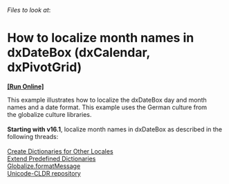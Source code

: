 <!-- default file list -->
*Files to look at*:

<!-- default file list end -->
# How to localize month names in dxDateBox (dxCalendar, dxPivotGrid)
<!-- run online -->
**[[Run Online]](https://codecentral.devexpress.com/t135674)**
<!-- run online end -->


This example illustrates how to localize the dxDateBox day and month names and a date format. This example uses the German culture from the globalize culture libraries.<br><br><strong>Starting with v16.1</strong>, localize month names in dxDateBox as described in the following threads:<br><br><a href="http://js.devexpress.com/Documentation/Guide/UI_Widgets/Common/Localization/?version=16_1#Create_Dictionaries_for_Other_Locales">Create Dictionaries for Other Locales</a><br><a href="http://js.devexpress.com/Documentation/Guide/UI_Widgets/Common/Localization/?search=local&version=16_1&approach=jQuery#Use_Predefined_Dictionaries">Extend Predefined Dictionaries</a><br><a href="https://github.com/jquery/globalize/blob/master/doc/api/message/load-messages.md">Globalize.formatMessage</a><br><a href="https://github.com/unicode-cldr">Unicode-CLDR repository</a>

<br/>


